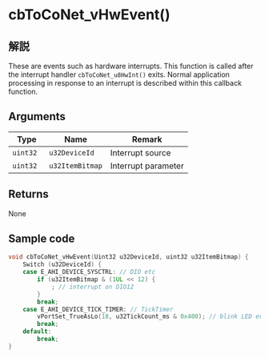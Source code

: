 # cbToCoNet_vHwEvent()

## 解説

These are events such as hardware interrupts. This function is called after the interrupt handler  `cbToCoNet_u8HwInt()` exits. Normal application processing in response to an interrupt is described within this callback function.

## Arguments

| Type      | Name            | Remark              |
| --------- | --------------- | ------------------- |
| `uint32 ` | `u32DeviceId`   | Interrupt source    |
| `uint32`  | `u32ItemBitmap` | Interrupt parameter |

## Returns

None

## Sample code

```c
void cbToCoNet_vHwEvent(Uint32 u32DeviceId, uint32 u32ItemBitmap) {
    Switch (u32DeviceId) {
    case E_AHI_DEVICE_SYSCTRL: // DIO etc
        if (u32ItemBitmap & (1UL << 12) {
            ; // interrupt on DIO12
        }
        break;
    case E_AHI_DEVICE_TICK_TIMER: // TickTimer
        vPortSet_TrueAsLo(18, u32TickCount_ms & 0x400); // blink LED every sec.
        break;
    default:
        break;
}
```

